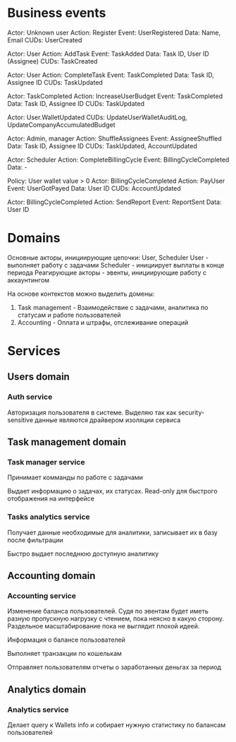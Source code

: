 # Business events

Actor: Unknown user
Action: Register
Event: UserRegistered
Data: Name, Email
CUDs: UserCreated

Actor: User
Action: AddTask
Event: TaskAdded
Data: Task ID, User ID (Assignee)
CUDs: TaskCreated

Actor: User
Action: CompleteTask
Event: TaskCompleted
Data: Task ID, Assignee ID
CUDs: TaskUpdated 

Actor: TaskCompleted
Action: IncreaseUserBudget
Event: TaskCompleted
Data: Task ID, Assignee ID
CUDs: TaskUpdated

Actor: User.WalletUpdated
CUDs: UpdateUserWalletAuditLog, UpdateCompanyAccumulatedBudget

Actor: Admin, manager
Action: ShuffleAssignees
Event: AssigneeShuffled
Data: Task ID, Assignee ID
CUDs: TaskUpdated, AccountUpdated

Actor: Scheduler
Action: CompleteBillingCycle
Event: BillingCycleCompleted
Data: -

Policy: User wallet value > 0
Actor: BillingCycleCompleted
Action: PayUser
Event: UserGotPayed
Data: User ID
CUDs: AccountUpdated

Actor: BillingCycleCompleted
Action: SendReport
Event: ReportSent
Data: User ID

# Domains 

Основные акторы, инициирующие цепочки: User, Scheduler
User - выполняет работу с задачами
Scheduler - инициирует выплаты в конце периода
Реагирующие акторы - эвенты, инициирующие работу с аккаунтингом

На основе контекстов можно выделить домены:

1. Task management - Взаимодействие с задачами, аналитика по статусам и работе пользователей
2. Accounting - Оплата и штрафы, отслеживание операций

# Services

## Users domain

### Auth service

Авторизация пользователя в системе. Выделяю так как security-sensitive данные являются драйвером изоляции сервиса

## Task management domain


### Task manager service

Принимает комманды по работе с задачами

Выдает информацию о задачах, их статусах. Read-only для быстрого отображения на интерфейсе


### Tasks analytics service

Получает данные необходимые для аналитики, записывает их в базу после фильтрации

Быстро выдает последнюю доступную аналитику


## Accounting domain

### Accounting service

Изменение баланса пользователей. Судя по эвентам будет иметь разную пропускную нагрузку с чтением, пока неясно в какую сторону. Раздельное масштабирование пока не выглядит плохой идеей.

Информация о балансе пользователей

Выполняет транзакции по кошелькам

Отправляет пользователям отчеты о заработанных деньгах за период


## Analytics domain

### Analytics service

Делает query к Wallets info и собирает нужную статистику по балансам пользователей



